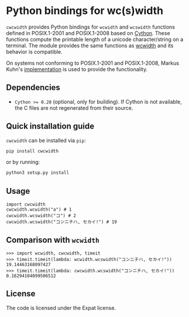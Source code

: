 # Python bindings for wc(s)width

`cwcwidth` provides Python bindings for `wcwidth` and `wcswidth` functions defined in POSIX.1-2001
and POSIX.1-2008 based on [Cython](https://cython.org/). These functions compute the printable
length of a unicode character/string on a terminal. The module provides the same functions as
[wcwidth](https://pypi.org/project/wcwidth/) and its behavior is compatible.

On systems not conforming to POSIX.1-2001 and POSIX.1-2008, Markus Kuhn's
[implementation](https://www.cl.cam.ac.uk/~mgk25/ucs/wcwidth.c) is used to provide the
functionality.

## Dependencies

* `Cython >= 0.28` (optional, only for building). If Cython is not available, the C files are not
  regenerated from their source.

## Quick installation guide

`cwcwidth` can be installed via `pip`:
```sh
pip install cwcwidth
```
or by running:
```sh
python3 setup.py install
```

## Usage

```python3
import cwcwidth
cwcwidth.wcwidth("a") # 1
cwcwidth.wcswidth("コ") # 2
cwcwidth.wcswidth("コンニチハ, セカイ!") # 19
```

## Comparison with `wcwidth`

```python3
>>> import wcwidth, cwcwidth, timeit
>>> timeit.timeit(lambda: wcwidth.wcswidth("コンニチハ, セカイ!"))
19.14463168097427
>>> timeit.timeit(lambda: cwcwidth.wcswidth("コンニチハ, セカイ!"))
0.16294104099506512
```

## License

The code is licensed under the Expat license.
